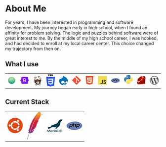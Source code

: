 # About Me
For years, I have been interested in programming and software development. My journey began early in high school, when I found an affinity for problem solving. The logic and puzzles behind software were of great interest to me. By the middle of my high school career, I was hooked, and had decided to enroll at my local career center. This choice changed my trajectory from then on. 

## What I use

<table>
  <tr>
    <td><img src="atom-logo.png" alt="Atom" width="50px"/></td>
    <td><img src="bootstrap-logo.png" alt="Bootstrap" width="50px"/>
    <td><img src="composer-logo.png" alt="Composer" width="50px"/>
    <td><img src="css-logo.png" alt="CSS" width="50px"/>
    <td><img src="drupal-logo.png" alt="Drupal" width="50px"/></td>
    <td><img src="git-logo.png" alt="Git" width="50px"/></td>
    <td><img src="html5-logo.png" alt="HTML5" width="50px"/></td>
    <td><img src="javascript-logo.png" alt="Javascript" width="50px"/>
    <td><img src="php.logo.png" alt="PHP" width="50px"/></td>
    <td><img src="python-logo.png" alt="Python" width="50px"/></td>
    <td><img src="ruby-logo.png" alt="Ruby" width="50px"/></td>
    <td><img src="wordpress.logo.png" alt="WordPress" width="50px"/></td>
  </tr>
</table>

## Current Stack

<table>
  <tr>
    <td><img src="ubuntu-logo.png" alt="Ubuntu" width="50px"/></td>
    <td><img src="apache-logo.png" alt="Apache" width="50px"/>
    <td><img src="mariadb-logo.png" alt="Maria DB" width="50px"/>
    <td><img src="php.logo.png" alt="PHP" width="50px"/></td>
  </tr>
</table>
